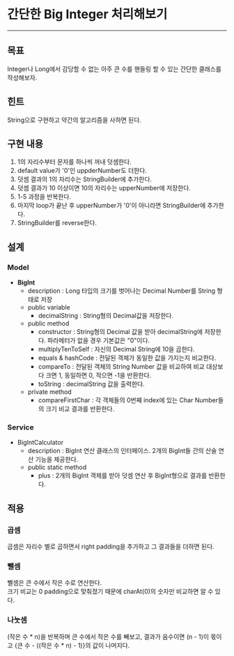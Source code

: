 # 간단한 Big Integer 처리해보기

---

## 목표

Integer나 Long에서 감당할 수 없는 아주 큰 수를 핸들링 할 수 있는 간단한 클래스를 작성해보자.

## 힌트

String으로 구현하고 약간의 알고리즘을 사하면 된다.

## 구현 내용

1. 1의 자리수부터 문자를 하나씩 꺼내 덧셈한다.
2. default value가 '0'인 uppderNumber도 더한다.
3. 덧셈 결과의 1의 자리수는 StringBuilder에 추가한다.
4. 덧셈 결과가 10 이상이면 10의 자리수는 upperNumber에 저장한다.
5. 1-5 과정을 반복한다.
6. 마지막 loop가 끝난 후 upperNumber가 '0'이 아니라면 StringBuilder에 추가한다.
7. StringBuilder를 reverse한다.

## 설계

### Model

* **BigInt** 
  * description : Long 타입의 크기를 벗어나는 Decimal Number를 String 형태로 저장
  * public variable
    * decimalString : String형의 Decimal값을 저장한다.
  * public method
    * constructor : String형의 Decimal 값을 받아 decimalString에 저장한다. 파라메터가 없을 경우 기본값은 "0"이다.
    * multiplyTenToSelf : 자신의 Decimal String에 10을 곱한다.
    * equals & hashCode : 전달된 객체가 동일한 값을 가지는지 비교한다.
    * compareTo : 전달된 객체의 String Number 값을 비교하여 비교 대상보다 크면 1, 동일하면 0, 작으면 -1을 반환한다.
    * toString : decimalString 값을 출력한다.
  * private method
    * compareFirstChar : 각 객체들의 0번째 index에 있는 Char Number들의 크기 비교 결과를 반환한다.

### Service

* BigIntCalculator
  * description : BigInt 연산 클래스의 인터페이스. 2개의 BigInt들 간의 산술 연산 기능을 제공한다.
  * public static method
    * plus : 2개의 BigInt 객체를 받아 덧셈 연산 후 BigInt형으로 결과를 반환한다.

## 적용

### 곱셈

곱셈은 자리수 별로 곱하면서 right padding을 추가하고 그 결과들을 더하면 된다.

### 뺄셈

뺄셈은 큰 수에서 작은 수로 연산한다. <br> 
크기 비교는 0 padding으로 맞춰졌기 때문에 charAt(0)의 숫자만 비교하면 알 수 있다.

### 나눗셈

(작은 수 * n)을 반복하며 큰 수에서 작은 수를 빼보고, 결과가 음수이면 (n - 1)이 몫이고 {큰 수 - ((작은 수 * n) - 1)}의 값이 나머지다.